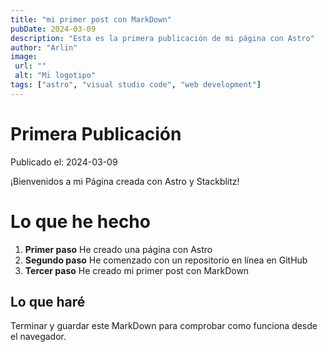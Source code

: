 ```yaml
---
title: "mi primer post con MarkDown"
pubDate: 2024-03-09
description: "Esta es la primera publicación de mi página con Astro"
author: "Arlin"
image: 
 url: ""
 alt: "Mi logotipo"
tags: ["astro", "visual studio code", "web development"]
---
```

# Primera Publicación

Publicado el: 2024-03-09

¡Bienvenidos a mi Página creada con Astro y Stackblitz!

# Lo que he hecho
1. **Primer paso** He  creado una página con Astro
2. **Segundo paso** He comenzado con un repositorio en línea en GitHub
3. **Tercer paso** He creado mi primer post con MarkDown

## Lo que haré
 Terminar y guardar este MarkDown para comprobar como funciona desde el navegador.